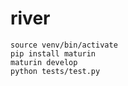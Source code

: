 # river

```shell
source venv/bin/activate
pip install maturin
maturin develop
python tests/test.py
```